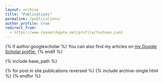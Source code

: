 ```yaml
---
layout: archive
title: "Publications"
permalink: /publications/
author_profile: true
redirect_from: 
  - https://www.researchgate.net/profile/Yuchuan_Luo2
---
```


{% if author.googlescholar %}
  You can also find my articles on <u><a href="{{author.googlescholar}}">my Google Scholar profile</a>.</u>
{% endif %}

{% include base_path %}

{% for post in site.publications reversed %}
  {% include archive-single.html %}
{% endfor %}
